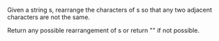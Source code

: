Given a string s, rearrange the characters of s so that any two adjacent characters are not the same.

Return any possible rearrangement of s or return "" if not possible.